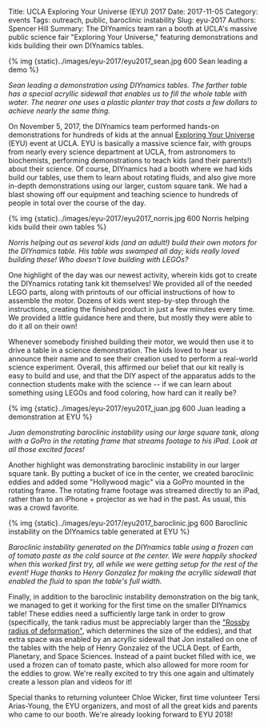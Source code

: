 Title: UCLA Exploring Your Universe (EYU) 2017
Date: 2017-11-05
Category: events
Tags: outreach, public, baroclinic instability
Slug: eyu-2017
Authors: Spencer Hill
Summary: The DIYnamics team ran a booth at UCLA's massive public science fair "Exploring Your Universe," featuring demonstrations and kids building their own DIYnamics tables.

{% img {static}../images/eyu-2017/eyu2017_sean.jpg 600 Sean leading a demo %}

_Sean leading a demonstration using DIYnamics tables.  The farther
table has a special acryllic sidewall that enables us to fill the
whole table with water.  The nearer one uses a plastic planter tray
that costs a few dollars to achieve nearly the same thing._

On November 5, 2017, the DIYnamics team performed hands-on
demonstrations for hundreds of kids at the annual [Exploring Your
Universe](https://www.exploringyouruniverse.org/) (EYU) event at UCLA.
EYU is basically a massive science fair, with groups from nearly every
science department at UCLA, from astronomers to biochemists,
performing demonstrations to teach kids (and their parents!) about
their science.  Of course, DIYnamics had a booth where we had kids
build our tables, use them to learn about rotating fluids, and also
give more in-depth demonstrations using our larger, custom square
tank.  We had a blast showing off our equipment and teaching science
to hundreds of people in total over the course of the day.

{% img {static}../images/eyu-2017/eyu2017_norris.jpg 600 Norris helping kids build their own tables %}

 _Norris helping out as several kids (and an adult!) build their own
motors for the DIYnamics table.  His table was swamped all day; kids
really loved building these!  Who doesn't love building with LEGOs?_

One highlight of the day was our newest activity, wherein kids got to
create the DIYnamics rotating tank kit themselves!  We provided all of
the needed LEGO parts, along with printouts of our official
instructions of how to assemble the motor.  Dozens of kids went
step-by-step through the instructions, creating the finished product
in just a few minutes every time.  We provided a little guidance here
and there, but mostly they were able to do it all on their own!

Whenever somebody finished building their motor, we would then use it
to drive a table in a science demonstration.  The kids loved to hear
us announce their name and to see their creation used to perform a
real-world science experiment.  Overall, this affirmed our belief that
our kit really is easy to build and use, and that the DIY aspect of
the apparatus adds to the connection students make with the science --
if we can learn about something using LEGOs and food coloring, how
hard can it really be?

{% img {static}../images/eyu-2017/eyu2017_juan.jpg 600 Juan leading a demonstration at EYU %}

_Juan demonstrating baroclinic instability using our large square
tank, along with a GoPro in the rotating frame that streams footage to
his iPad.  Look at all those excited faces!_

Another highlight was demonstrating baroclinic instability in our
larger square tank.  By putting a bucket of ice in the center, we
created baroclinic eddies and added some "Hollywood magic" via a GoPro
mounted in the rotating frame.  The rotating frame footage was
streamed directly to an iPad, rather than to an iPhone + projector as
we had in the past.  As usual, this was a crowd favorite.

{% img {static}../images/eyu-2017/eyu2017_baroclinic.jpg 600 Baroclinic instability on the DIYnamics table generated at EYU %}

_Baroclinic instability generated on the DIYnamics table using a
frozen can of tomato paste as the cold source at the center.  We were
happily shocked when this worked first try, all while we were getting
setup for the rest of the event!  Huge thanks to Henry Gonzalez for
making the acryllic sidewall that enabled the fluid to span the
table's full width._

Finally, in addition to the baroclinic instability demonstration on
the big tank, we managed to get it working for the first time on the
smaller DIYnamics table!  These eddies need a sufficiently large tank
in order to grow (specifically, the tank radius must be appreciably
larger than the ["Rossby radius of
deformation"](https://en.wikipedia.org/wiki/Rossby_radius_of_deformation),
which determines the size of the eddies), and that extra space was
enabled by an acryllic sidewall that Jon installed on one of the
tables with the help of Henry Gonzalez of the UCLA Dept. of Earth,
Planetary, and Space Sciences.  Instead of a paint bucket filled with
ice, we used a frozen can of tomato paste, which also allowed for more
room for the eddies to grow.  We're really excited to try this one
again and ultimately create a lesson plan and videos for it!

Special thanks to returning volunteer Chloe Wicker, first time
volunteer Tersi Arias-Young, the EYU organizers, and most of all the
great kids and parents who came to our booth.  We're already looking
forward to EYU 2018!
